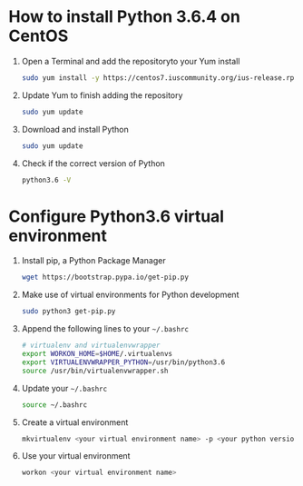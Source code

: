 # How to install Python 3.6.4 on CentOS

1. Open a Terminal and add the repositoryto your Yum install 

   ```bash
   sudo yum install -y https://centos7.iuscommunity.org/ius-release.rpm
   ```

2. Update Yum to finish adding the repository

   ```bash
   sudo yum update
   ```

3. Download and install Python

   ```bash
   sudo yum update
   ```

4. Check if the correct version of Python

   ```bash
   python3.6 -V
   ```

# Configure Python3.6 virtual environment

1. Install pip, a Python Package Manager

   ```bash
   wget https://bootstrap.pypa.io/get-pip.py
   ```

2. Make use of virtual environments for Python development

   ```bash
   sudo python3 get-pip.py
   ```

3. Append the following lines to your `~/.bashrc`

   ```bash
   # virtualenv and virtualenvwrapper
   export WORKON_HOME=$HOME/.virtualenvs
   export VIRTUALENVWRAPPER_PYTHON=/usr/bin/python3.6
   source /usr/bin/virtualenvwrapper.sh
   ```

4. Update your `~/.bashrc`

   ```bash
   source ~/.bashrc
   ```

5. Create a virtual environment

   ```bash
   mkvirtualenv <your virtual environment name> -p <your python version>
   ```

6. Use your virtual environment

   ```bash
   workon <your virtual environment name>
   ```